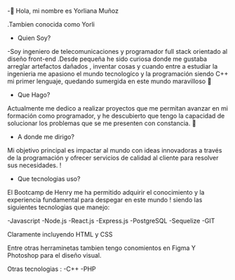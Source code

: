  -👋 Hola, mi nombre es Yorliana Muñoz 

.Tambien conocida como Yorli 

- Quien Soy?

-Soy ingeniero de  telecomunicaciones y programador full stack orientado al diseño front-end
.Desde pequeña he sido curiosa donde me gustaba arreglar artefactos dañados , inventar cosas y cuando entre a estudiar la ingenieria me apasiono el mundo tecnologíco y la programación siendo C++ mi primer lenguaje, quedando sumergida en este mundo maravilloso 💞️

- Que Hago?
 
 Actualmente me dedico a realizar proyectos que me permitan avanzar en mi formación como programador, y he descubierto que tengo la capacidad de solucionar los problemas que se me presenten con constancia. 🌱 
 
- A donde me dirigo?

Mi objetivo principal es impactar al mundo con ideas innovadoras a través de la programación y ofrecer servicios de calidad al cliente para resolver sus necesidades. !

 - Que tecnologias uso?

El Bootcamp de Henry me ha permitido adquirir el conocimiento y la experiencia fundamental para despegar en este mundo ! siendo las siguientes tecnologias que manejo:

-Javascript
-Node.js
-React.js
-Express.js
-PostgreSQL
-Sequelize
-GIT

Claramente incluyendo HTML y CSS

Entre otras herraminetas tambien tengo conomientos en Figma  Y Photoshop para el diseño visual.

Otras tecnologias : 
-C++
-PHP


<!---
yorliana/yorliana is a ✨ special ✨ repository because its `README.md` (this file) appears on your GitHub profile.
You can click the Preview link to take a look at your changes.
--->

